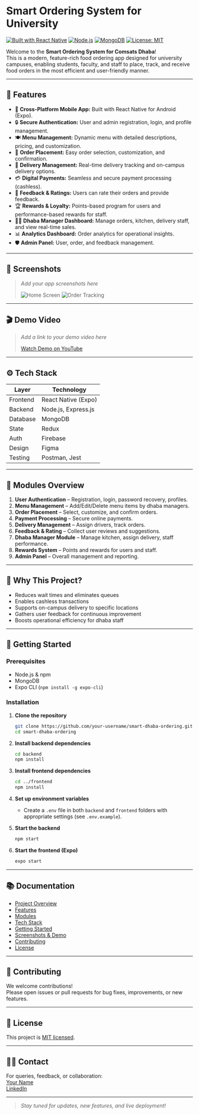 # Smart Ordering System for University 

[![Built with React Native](https://img.shields.io/badge/Built%20with-React%20Native-blue.svg)](https://reactnative.dev/)
[![Node.js](https://img.shields.io/badge/Backend-Node.js-green.svg)](https://nodejs.org/)
[![MongoDB](https://img.shields.io/badge/Database-MongoDB-brightgreen.svg)](https://www.mongodb.com/)
[![License: MIT](https://img.shields.io/badge/License-MIT-yellow.svg)](LICENSE)

Welcome to the **Smart Ordering System for Comsats Dhaba**!  
This is a modern, feature-rich food ordering app designed for university campuses, enabling students, faculty, and staff to place, track, and receive food orders in the most efficient and user-friendly manner.

---

## 🚀 Features

- 📱 **Cross-Platform Mobile App:** Built with React Native for Android (Expo).
- 🔒 **Secure Authentication:** User and admin registration, login, and profile management.
- 🍽️ **Menu Management:** Dynamic menu with detailed descriptions, pricing, and customization.
- 🛒 **Order Placement:** Easy order selection, customization, and confirmation.
- 🚚 **Delivery Management:** Real-time delivery tracking and on-campus delivery options.
- 💳 **Digital Payments:** Seamless and secure payment processing (cashless).
- 💬 **Feedback & Ratings:** Users can rate their orders and provide feedback.
- 🏆 **Rewards & Loyalty:** Points-based program for users and performance-based rewards for staff.
- 👨‍🍳 **Dhaba Manager Dashboard:** Manage orders, kitchen, delivery staff, and view real-time sales.
- 📊 **Analytics Dashboard:** Order analytics for operational insights.
- 🛡️ **Admin Panel:** User, order, and feedback management.

---

## 📸 Screenshots

> _Add your app screenshots here_
>
> ![Home Screen](sample_home_screen.png)
> ![Order Tracking](sample_order_tracking.gif)

---

## 🎬 Demo Video

> _Add a link to your demo video here_
>
> [Watch Demo on YouTube](https://www.youtube.com/your-demo-link)

---

## ⚙️ Tech Stack

| Layer     | Technology         |
|-----------|-------------------|
| Frontend  | React Native (Expo)|
| Backend   | Node.js, Express.js|
| Database  | MongoDB           |
| State     | Redux             |
| Auth      | Firebase          |
| Design    | Figma             |
| Testing   | Postman, Jest     |

---

## 🧩 Modules Overview

1. **User Authentication** – Registration, login, password recovery, profiles.
2. **Menu Management** – Add/Edit/Delete menu items by dhaba managers.
3. **Order Placement** – Select, customize, and confirm orders.
4. **Payment Processing** – Secure online payments.
5. **Delivery Management** – Assign drivers, track orders.
6. **Feedback & Rating** – Collect user reviews and suggestions.
7. **Dhaba Manager Module** – Manage kitchen, assign delivery, staff performance.
8. **Rewards System** – Points and rewards for users and staff.
9. **Admin Panel** – Overall management and reporting.

---

## 🏫 Why This Project?

- Reduces wait times and eliminates queues
- Enables cashless transactions
- Supports on-campus delivery to specific locations
- Gathers user feedback for continuous improvement
- Boosts operational efficiency for dhaba staff

---

## 🏁 Getting Started

### Prerequisites

- Node.js & npm
- MongoDB
- Expo CLI (`npm install -g expo-cli`)

### Installation

1. **Clone the repository**
   ```bash
   git clone https://github.com/your-username/smart-dhaba-ordering.git
   cd smart-dhaba-ordering
   ```
2. **Install backend dependencies**
   ```bash
   cd backend
   npm install
   ```
3. **Install frontend dependencies**
   ```bash
   cd ../frontend
   npm install
   ```
4. **Set up environment variables**
   - Create a `.env` file in both `backend` and `frontend` folders with appropriate settings (see `.env.example`).

5. **Start the backend**
   ```bash
   npm start
   ```
6. **Start the frontend (Expo)**
   ```bash
   expo start
   ```

---

## 📚 Documentation

- [Project Overview](#smart-ordering-system-for-comsats-dhaba)
- [Features](#-features)
- [Modules](#-modules-overview)
- [Tech Stack](#-tech-stack)
- [Getting Started](#-getting-started)
- [Screenshots & Demo](#-screenshots)
- [Contributing](#-contributing)
- [License](#-license)

---

## 🤝 Contributing

We welcome contributions!  
Please open issues or pull requests for bug fixes, improvements, or new features.

---

## 📄 License

This project is [MIT licensed](LICENSE).

---

## 🙋‍♂️ Contact

For queries, feedback, or collaboration:  
[Your Name](mailto:your.email@example.com)  
[LinkedIn](https://linkedin.com/in/your-profile)  

---

> _Stay tuned for updates, new features, and live deployment!_
